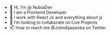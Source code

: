 - 👋 Hi, I’m @ NubiaDev
- 👀 I am  a Frontend Developer 
- 🌱 i work with React Js and everything about js
- 💞️ I’m looking to collaborate on Live Projects
- 📫 How to reach me @JohnAjaiyeoba on Twitter

<!---
Moordevelopee/Moordevelopee is a ✨ special ✨ repository because its `README.md` (this file) appears on your GitHub profile.
You can click the Preview link to take a look at your changes.
--->
